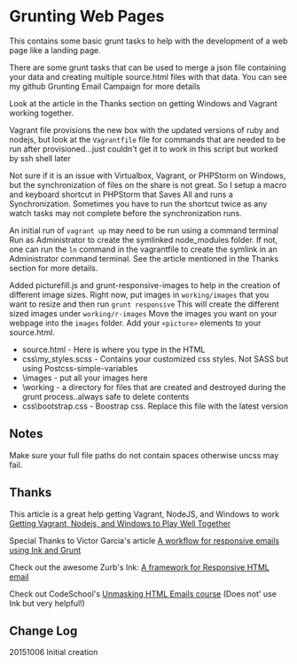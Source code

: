 # Grunting Web Pages #

This contains some basic grunt tasks to help with the development of a web page like a landing page.

There are some grunt tasks that can be used to merge a json file containing your data and creating
multiple source.html files with that data.  You can see my github Grunting Email Campaign for more details

Look at the article in the Thanks section on getting Windows and Vagrant working together.

Vagrant file provisions the new box with the updated versions of ruby and nodejs, but look at the `Vagrantfile` file for commands that are needed to
be run after provisioned...just couldn't get it to work in this script but worked by ssh shell later

Not sure if it is an issue with Virtualbox, Vagrant, or PHPStorm on Windows, but the synchronization of files on the share is
not great.  So I setup a macro and keyboard shortcut in PHPStorm that Saves All and runs a Synchronization.  Sometimes you have to
run the shortcut twice as any watch tasks may not complete before the synchronization runs.

An initial run of `vagrant up` may need to be run using a command terminal Run as Administrator to create the symlinked node_modules folder.
If not, one can run the `ln` command in the vagrantfile to create the symlink in an Administrator command terminal.  See the article mentioned
in the Thanks section for more details.

Added picturefill.js and grunt-responsive-images to help in the creation of different image sizes.  Right now, put images in `working/images` that
you want to resize and then run `grunt responsive`  This will create the different sized images under `working/r-images`  Move
the images you want on your webpage into the `images` folder.  Add your `<picture>` elements to your source.html.


* source.html - Here is where you type in the HTML
* css\my_styles.scss - Contains your customized css styles.  Not SASS but using Postcss-simple-variables
* \images - put all your images here
* \working - a directory for files that are created and destroyed during the grunt process..always safe to delete contents
* css\bootstrap.css - Boostrap css.  Replace this file with the latest version


 ## Notes ##

 Make sure your full file paths do not contain spaces otherwise uncss may fail.


## Thanks ##

This article is a great help getting Vagrant, NodeJS, and Windows to work [Getting Vagrant, Nodejs, and Windows to Play Well Together](http://blog.prolificinteractive.com/2015/01/21/getting-vagrant-nodejs-windows-play-well-together/)

Special Thanks to Victor Garcia's article [A workflow for responsive emails using Ink and Grunt](https://medium.com/@victorgarcia/a-workflow-for-responsive-emails-using-ink-and-grunt-32d607879082)

Check out the awesome Zurb's Ink: [A framework for Responsive HTML email](http://zurb.com/ink/)

Check out CodeSchool's [Unmasking HTML Emails course](http://campus.codeschool.com/courses/unmasking-html-emails) (Does not' use Ink but very helpful!)

## Change Log ##

20151006 Initial creation
